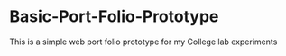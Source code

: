 # Basic-Port-Folio-Prototype
This is a simple web port folio prototype for my College lab experiments
